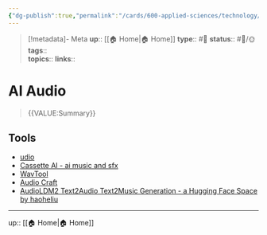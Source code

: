 ```yaml
---
{"dg-publish":true,"permalink":"/cards/600-applied-sciences/technology/ai/ai-audio/","title":"AI Audio"}
---
```


> [!metadata]- Meta
> **up**:: [[🏠 Home\|🏠 Home]]
> **type**:: #📝 
> **status**:: #📝/🌞
> **tags**::  
> **topics**:: 
> **links**::


# AI Audio

> {{VALUE:Summary}}


## Tools
- [udio](http://udio.com)
- [Cassette AI - ai music and sfx](https://x.com/zumersultana/status/1733464611901555060?s=61&t=gyRX2W0x81b80X8f34EMoQ)
- [WavTool](https://wavtool.com/)
- [Audio Craft](https://twitter.com/cocktailpeanut/status/1687900986411556865?s=46&t=ltXPd0UXMbjM40a6oiE7aQ)
- [AudioLDM2 Text2Audio Text2Music Generation - a Hugging Face Space by haoheliu](https://huggingface.co/spaces/haoheliu/audioldm2-text2audio-text2music)
---
up:: [[🏠 Home\|🏠 Home]]

